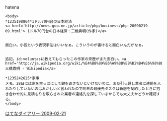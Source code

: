 
hatena

```
<body>
*1235198864*1ドル70円台の日本経済
<a href='http://news.goo.ne.jp/article/php/business/php-20090219-09.html'> 1ドル70円台の日本経済：三橋貴明(作家)</a>


面白い。小説という表現手法はいいなぁ。こういうのが書けると面白いんだがなぁ。


追記。id:voluntasに教えてもらったこの作家の来歴がまた面白い。<a href='http://ja.wikipedia.org/wiki/%E4%B8%89%E6%A9%8B%E8%B2%B4%E6%98%8E'>三橋貴明 - Wikipedia</a>

*1235242625*家事
メモ。28日には家を空っぽにして鍵を返さないといけないのに、まだ引っ越し業者に連絡を入れたりしていないのはおかしいと言われたので明日の最優先タスクは新居を契約したときに抱き合わせ的に見積もりを取らされた業者の連絡先を探していまからでも大丈夫かどうか確認する。
</body>
```


[はてなダイアリー 2009-02-21](https://nishiohirokazu.hatenadiary.org/archive/2009/02/21)